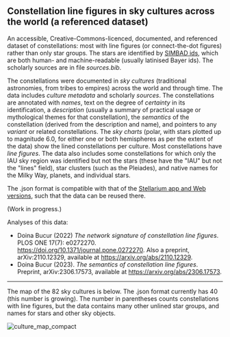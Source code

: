 ## Constellation line figures in sky cultures across the world (a referenced dataset)

An accessible, Creative-Commons-licenced, documented, and referenced dataset of constellations: most with line figures (or connect-the-dot figures) rather than only star groups. The stars are identified by [SIMBAD ids](https://simbad.cds.unistra.fr/simbad/sim-fid), which are both human- and machine-readable (usually latinised Bayer ids). The scholarly sources are in file _sources.bib_.

The constellations were documented in _sky cultures_ (traditional astronomies, from tribes to empires) across the world and through time. The data includes _culture metadata_ and scholarly _sources_. The constellations are annotated with _names_, text on the degree of _certainty_ in its identification, a _description_ (usually a summary of practical usage or mythological themes for that constellation), the _semantics_ of the constellation (derived from the description and name), and pointers to any _variant_ or related constellations. The _sky charts_ (polar, with stars plotted up to magnitude 6.0, for either one or both hemispheres as per the extent of the data) show the lined constellations per culture. Most constellations have _line figures_. The data also includes some constellations for which only the IAU sky region was identified but not the stars (these have the "IAU" but not the "lines" field), star clusters (such as the Pleiades), and native names for the Milky Way, planets, and individual stars.

The .json format is compatible with that of the [Stellarium app and Web versions](https://github.com/Stellarium/stellarium-skycultures), such that the data can be reused there.

(Work in progress.)

Analyses of this data:

- Doina Bucur (2022) _The network signature of constellation line figures_. PLOS ONE 17(7): e0272270. <https://doi.org/10.1371/journal.pone.0272270>. Also a preprint, arXiv:2110.12329, available at <https://arxiv.org/abs/2110.12329>.
- Doina Bucur (2023). _The semantics of constellation line figures_. Preprint, arXiv:2306.17573, available at <https://arxiv.org/abs/2306.17573>.

-------------------

The map of the 82 sky cultures is below. The .json format currently has 40 (this number is growing). The number in parentheses counts constellations with line figures, but the data contains many other unlined star groups, and names for stars and other sky objects.

![culture_map_compact](https://github.com/doinab/constellation-lines/assets/3672108/a29780d4-09ec-42de-8c7e-20df331a5c25)
